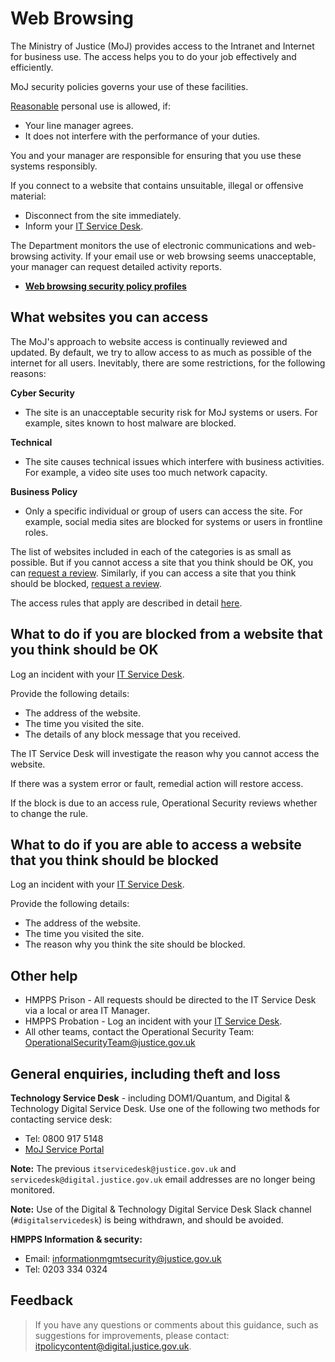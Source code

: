 # Web Browsing

The Ministry of Justice \(MoJ\) provides access to the Intranet and Internet for business use. The access helps you to do your job effectively and efficiently.

MoJ security policies governs your use of these facilities.

[Reasonable](acceptable-use.md) personal use is allowed, if:

-   Your line manager agrees.
-   It does not interfere with the performance of your duties.

You and your manager are responsible for ensuring that you use these systems responsibly.

If you connect to a website that contains unsuitable, illegal or offensive material:

-   Disconnect from the site immediately.
-   Inform your [IT Service Desk](#general-enquiries-including-theft-and-loss).

The Department monitors the use of electronic communications and web-browsing activity. If your email use or web browsing seems unacceptable, your manager can request detailed activity reports.

-   **[Web browsing security policy profiles](web-browsing-security-policy-profiles.md)**  


## What websites you can access

The MoJ's approach to website access is continually reviewed and updated. By default, we try to allow access to as much as possible of the internet for all users. Inevitably, there are some restrictions, for the following reasons:

**Cyber Security**

-   The site is an unacceptable security risk for MoJ systems or users. For example, sites known to host malware are blocked.

**Technical**

-   The site causes technical issues which interfere with business activities. For example, a video site uses too much network capacity.

**Business Policy**

-   Only a specific individual or group of users can access the site. For example, social media sites are blocked for systems or users in frontline roles.

The list of websites included in each of the categories is as small as possible. But if you cannot access a site that you think should be OK, you can [request a review](#what-to-do-if-you-are-blocked-from-a-website-that-you-think-should-be-ok). Similarly, if you can access a site that you think should be blocked, [request a review](#what-to-do-if-you-are-able-to-access-a-website-that-you-think-should-be-blocked).

The access rules that apply are described in detail [here](web-browsing-security-policy-profiles.md).

## What to do if you are blocked from a website that you think should be OK

Log an incident with your [IT Service Desk](#general-enquiries-including-theft-and-loss).

Provide the following details:

-   The address of the website.
-   The time you visited the site.
-   The details of any block message that you received.

The IT Service Desk will investigate the reason why you cannot access the website.

If there was a system error or fault, remedial action will restore access.

If the block is due to an access rule, Operational Security reviews whether to change the rule.

## What to do if you are able to access a website that you think should be blocked

Log an incident with your [IT Service Desk](#general-enquiries-including-theft-and-loss).

Provide the following details:

-   The address of the website.
-   The time you visited the site.
-   The reason why you think the site should be blocked.

## Other help

-   HMPPS Prison - All requests should be directed to the IT Service Desk via a local or area IT Manager.
-   HMPPS Probation - Log an incident with your [IT Service Desk](#general-enquiries-including-theft-and-loss).
-   All other teams, contact the Operational Security Team: [OperationalSecurityTeam@justice.gov.uk](mailto:OperationalSecurityTeam@justice.gov.uk)

## General enquiries, including theft and loss

**Technology Service Desk** - including DOM1/Quantum, and Digital & Technology Digital Service Desk. Use one of the following two methods for contacting service desk:

-   Tel: 0800 917 5148
-   [MoJ Service Portal](https://mojprod.service-now.com/moj_sp)

**Note:** The previous `itservicedesk@justice.gov.uk` and `servicedesk@digital.justice.gov.uk` email addresses are no longer being monitored.

**Note:** Use of the Digital & Technology Digital Service Desk Slack channel \(`#digitalservicedesk`\) is being withdrawn, and should be avoided.

**HMPPS Information & security:**

-   Email: [informationmgmtsecurity@justice.gov.uk](mailto:informationmgmtsecurity@justice.gov.uk)
-   Tel: 0203 334 0324

## Feedback

> If you have any questions or comments about this guidance, such as suggestions for improvements, please contact: [itpolicycontent@digital.justice.gov.uk](mailto:itpolicycontent@digital.justice.gov.uk).

